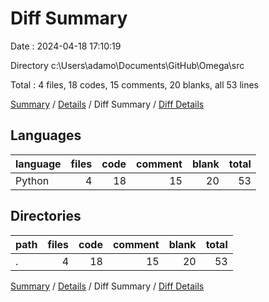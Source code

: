# Diff Summary

Date : 2024-04-18 17:10:19

Directory c:\\Users\\adamo\\Documents\\GitHub\\Omega\\src

Total : 4 files,  18 codes, 15 comments, 20 blanks, all 53 lines

[Summary](results.md) / [Details](details.md) / Diff Summary / [Diff Details](diff-details.md)

## Languages
| language | files | code | comment | blank | total |
| :--- | ---: | ---: | ---: | ---: | ---: |
| Python | 4 | 18 | 15 | 20 | 53 |

## Directories
| path | files | code | comment | blank | total |
| :--- | ---: | ---: | ---: | ---: | ---: |
| . | 4 | 18 | 15 | 20 | 53 |

[Summary](results.md) / [Details](details.md) / Diff Summary / [Diff Details](diff-details.md)